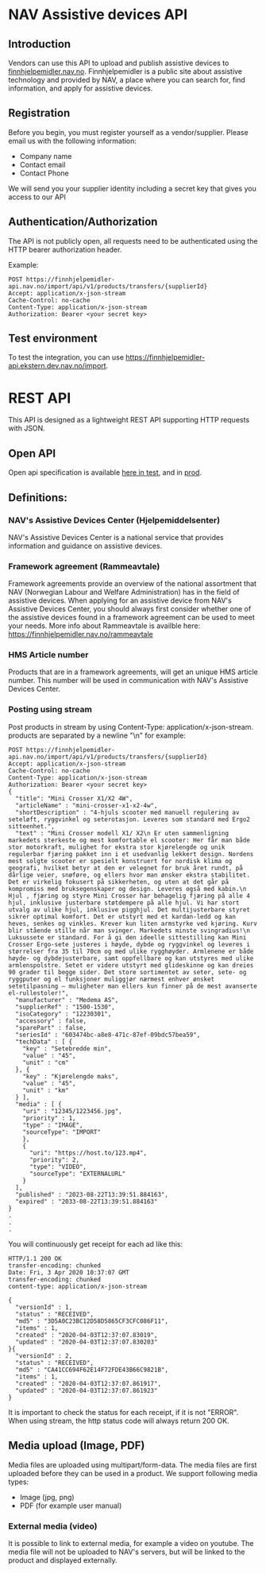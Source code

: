 # NAV Assistive devices API

## Introduction
Vendors can use this API to upload and publish assistive devices to 
[finnhjelpemidler.nav.no](https://finnhjelpemidler.nav.no).
Finnhjelpemidler is a public site about assistive technology and provided by NAV, a place where you can search 
for, find information, and apply for assistive devices.

## Registration
Before you begin, you must register yourself as a vendor/supplier. Please email us
with the following information:

* Company name
* Contact email
* Contact Phone

We will send you your supplier identity including a secret key that gives you access to our API

## Authentication/Authorization
The API is not publicly open, all requests need to be authenticated using
the HTTP bearer authorization header.

Example:
```
POST https://finnhjelpemidler-api.nav.no/import/api/v1/products/transfers/{supplierId}
Accept: application/x-json-stream
Cache-Control: no-cache
Content-Type: application/x-json-stream
Authorization: Bearer <your secret key>
```
## Test environment
To test the integration, you can use https://finnhjelpemidler-api.ekstern.dev.nav.no/import.


# REST API
This API is designed as a lightweight REST API supporting HTTP requests with JSON.

## Open API
Open api specification is available [here in test](https://finnhjelpemidler-api.ekstern.dev.nav.no/import/swagger-ui/), and in
[prod](https://finnhjelpemidler-api.nav.no/import/swagger-ui/).

## Definitions:

### NAV's Assistive Devices Center (Hjelpemiddelsenter)
NAV's Assistive Devices Center is a national service that provides information and guidance on assistive devices.

### Framework agreement (Rammeavtale)
Framework agreements provide an overview of the national assortment that NAV (Norwegian Labour and Welfare Administration) 
has in the field of assistive devices. When applying for an assistive device from NAV's Assistive Devices Center, 
you should always first consider whether one of the assistive devices found in a framework agreement can be used 
to meet your needs.
More info about Rammeavtale is availble here: https://finnhjelpemidler.nav.no/rammeavtale

### HMS Article number
Products that are in a framework agreements, will get an unique HMS article number. This number will
be used in communication with NAV's Assistive Devices Center.

### Posting using stream
Post products in stream by using Content-Type: application/x-json-stream. products are separated by a newline "\n" for
example:

```
POST https://finnhjelpemidler-api.nav.no/import/api/v1/products/transfers/{supplierId}
Accept: application/x-json-stream
Cache-Control: no-cache
Content-Type: application/x-json-stream
Authorization: Bearer <your secret key>
{
  "title": "Mini Crosser X1/X2 4W",
  "articleName" : "mini-crosser-x1-x2-4w",
  "shortDescription" : "4-hjuls scooter med manuell regulering av seteløft, ryggvinkel og seterotasjon. Leveres som standard med Ergo2 sitteenhet.",
  "text" : "Mini Crosser modell X1/ X2\n Er uten sammenligning markedets sterkeste og mest komfortable el scooter: Her får man både stor motorkraft, mulighet for ekstra stor kjørelengde og unik regulerbar fjæring pakket inn i et usedvanlig lekkert design. Nordens mest solgte scooter er spesielt konstruert for nordisk klima og geografi, hvilket betyr at den er velegnet for bruk året rundt, på dårlige veier, snøføre, og ellers hvor man ønsker ekstra stabilitet. Det er virkelig fokusert på sikkerheten, og uten at det går på kompromiss med bruksegenskaper og design. Leveres også med kabin.\n                    Hjul , fjæring og styre Mini Crosser har behagelig fjæring på alle 4 hjul, inklusive justerbare støtdempere på alle hjul. Vi har stort utvalg av ulike hjul, inklusive pigghjul. Det multijusterbare styret sikrer optimal komfort. Det er utstyrt med et kardan-ledd og kan heves, senkes og vinkles. Krever kun liten armstyrke ved kjøring. Kurv blir stående stille når man svinger. Markedets minste svingradius!\n                    Luksussete er standard. For å gi den ideelle sittestilling kan Mini Crosser Ergo-sete justeres i høyde, dybde og ryggvinkel og leveres i størrelser fra 35 til 70cm og med ulike rygghøyder. Armlenene er både høyde- og dybdejusterbare, samt oppfellbare og kan utstyres med ulike armlenspolstre. Setet er videre utstyrt med glideskinne og kan dreies 90 grader til begge sider. Det store sortimentet av seter, sete- og ryggputer og el funksjoner muliggjør nærmest enhver ønsket setetilpasning – muligheter man ellers kun finner på de mest avanserte el-rullestoler!",
  "manufacturer" : "Medema AS",
  "supplierRef" : "1500-1530",
  "isoCategory" : "12230301",
  "accessory" : false,
  "sparePart" : false,
  "seriesId" : "603474bc-a8e8-471c-87ef-09bdc57bea59",
  "techData" : [ {
    "key" : "Setebredde min",
    "value" : "45",
    "unit" : "cm"
  }, {
    "key" : "Kjørelengde maks",
    "value" : "45",
    "unit" : "km"
  } ],
  "media" : [ {
    "uri" : "12345/1223456.jpg",
    "priority" : 1,
    "type" : "IMAGE",
    "sourceType": "IMPORT"
    },
    {
      "uri": "https://host.to/123.mp4",
      "priority": 2,
      "type": "VIDEO",
      "sourceType": "EXTERNALURL"
    }
  ],
  "published" : "2023-08-22T13:39:51.884163",
  "expired" : "2033-08-22T13:39:51.884163"
}
. 
.
.
```

You will continuously get receipt for each ad like this:

```
HTTP/1.1 200 OK
transfer-encoding: chunked
Date: Fri, 3 Apr 2020 10:37:07 GMT
transfer-encoding: chunked
content-type: application/x-json-stream

{
  "versionId" : 1,
  "status" : "RECEIVED",
  "md5" : "3D5A0C23BC12D58D5865CF3CFC086F11",
  "items" : 1,
  "created" : "2020-04-03T12:37:07.83019",
  "updated" : "2020-04-03T12:37:07.830203"
}{
  "versionId" : 2,
  "status" : "RECEIVED",
  "md5" : "CA41CC694F62E14F72FDE43B66C9821B",
  "items" : 1,
  "created" : "2020-04-03T12:37:07.861917",
  "updated" : "2020-04-03T12:37:07.861923"
}
```

It is important to check the status for each receipt, if it is not "ERROR".
When using stream, the http status code will always return 200 OK. 

## Media upload (Image, PDF)
Media files are uploaded using multipart/form-data. 
The media files are first uploaded before they can be used in a product. 
We support following media types:
* Image (jpg, png)
* PDF (for example user manual)

### External media (video)
It is possible to link to external media, for example a video on youtube.
The media file will not be uploaded to NAV's servers, but will be linked to the product and displayed externally.   
